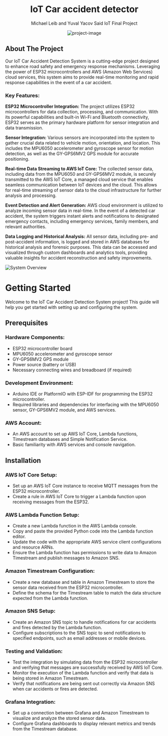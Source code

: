 <h1 align="center" id="title">IoT Car accident detector</h1>

  <p align="center">
    Michael Leib and Yuval Yacov Said IoT Final Project

<p align="center"><img src="https://i.postimg.cc/t4zBdHxx/accident.png" alt="project-image"></p>


## About The Project

Our IoT Car Accident Detection System is a cutting-edge project designed to enhance road safety and emergency response mechanisms. Leveraging the power of ESP32 microcontrollers and AWS (Amazon Web Services) cloud services, this system aims to provide real-time monitoring and rapid response capabilities in the event of a car accident.

### Key Features:

**ESP32 Microcontroller Integration:** The project utilizes ESP32 microcontrollers for data collection, processing, and communication. With its powerful capabilities and built-in Wi-Fi and Bluetooth connectivity, ESP32 serves as the primary hardware platform for sensor integration and data transmission.

**Sensor Integration:** Various sensors are incorporated into the system to gather crucial data related to vehicle motion, orientation, and location. This includes the MPU6050 accelerometer and gyroscope sensor for motion detection, as well as the GY-GPS6MV2 GPS module for accurate positioning.

**Real-time Data Streaming to AWS IoT Core:** The collected sensor data, including data from the MPU6050 and GY-GPS6MV2 module, is securely transmitted to the AWS IoT Core, a managed cloud service that enables seamless communication between IoT devices and the cloud. This allows for real-time streaming of sensor data to the cloud infrastructure for further analysis and processing.

**Event Detection and Alert Generation:** AWS cloud environment is utilized to analyze incoming sensor data in real-time. In the event of a detected car accident, the system triggers instant alerts and notifications to designated emergency contacts, including emergency services, family members, and relevant authorities.

**Data Logging and Historical Analysis:** All sensor data, including pre- and post-accident information, is logged and stored in AWS databases for historical analysis and forensic purposes. This data can be accessed and visualized through custom dashboards and analytics tools, providing valuable insights for accident reconstruction and safety improvements.

![System Overview](https://i.postimg.cc/wMNzJt1g/Subject-4.png)

# Getting Started

Welcome to the IoT Car Accident Detection System project! This guide will help you get started with setting up and configuring the system.

## Prerequisites

### Hardware Components:

* ESP32 microcontroller board
* MPU6050 accelerometer and gyroscope sensor
* GY-GPS6MV2 GPS module
* Power source (battery or USB)
* Necessary connecting wires and breadboard (if required)

### Development Environment:

* Arduino IDE or PlatformIO with ESP-IDF for programming the ESP32 microcontroller.
* Required libraries and dependencies for interfacing with the MPU6050 sensor, GY-GPS6MV2 module, and AWS services.

### AWS Account:

* An AWS account to set up AWS IoT Core, Lambda functions, Timestream databases and Simple Notification Service.
* Basic familiarity with AWS services and console navigation.


## Installation


### AWS IoT Core Setup:

* Set up an AWS IoT Core instance to receive MQTT messages from the ESP32 microcontroller.
* Create a rule in AWS IoT Core to trigger a Lambda function upon receiving messages from the ESP32.

### AWS Lambda Function Setup:

* Create a new Lambda function in the AWS Lambda console.
* Copy and paste the provided Python code into the Lambda function editor.
* Update the code with the appropriate AWS service client configurations and resource ARNs.
* Ensure the Lambda function has permissions to write data to Amazon Timestream and publish messages to Amazon SNS.

### Amazon Timestream Configuration:

* Create a new database and table in Amazon Timestream to store the sensor data received from the ESP32 microcontroller.
* Define the schema for the Timestream table to match the data structure expected from the Lambda function.

### Amazon SNS Setup:

* Create an Amazon SNS topic to handle notifications for car accidents and fires detected by the Lambda function.
* Configure subscriptions to the SNS topic to send notifications to specified endpoints, such as email addresses or mobile devices.

### Testing and Validation:

* Test the integration by simulating data from the ESP32 microcontroller and verifying that messages are successfully received by AWS IoT Core.
* Monitor the execution of the Lambda function and verify that data is being stored in Amazon Timestream.
* Verify that notifications are being sent out correctly via Amazon SNS when car accidents or fires are detected.

### Grafana Integration:

* Set up a connection between Grafana and Amazon Timestream to visualize and analyze the stored sensor data.
* Configure Grafana dashboards to display relevant metrics and trends from the Timestream database.

